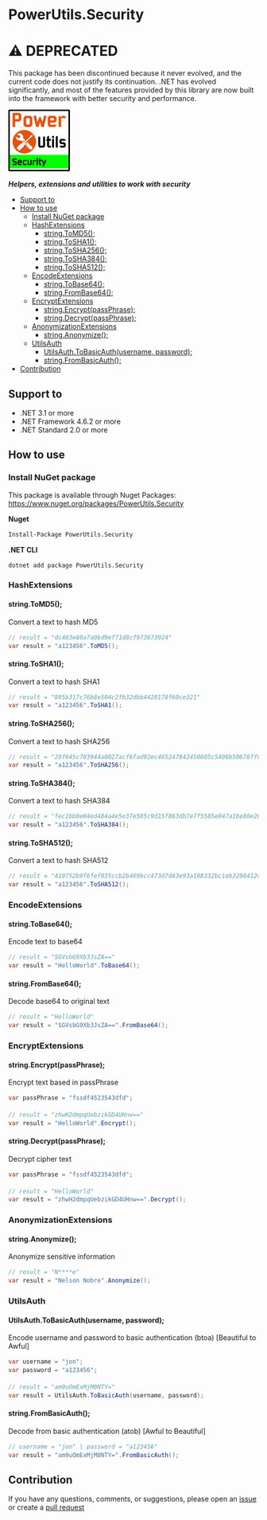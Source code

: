 # PowerUtils.Security

# :warning: DEPRECATED

This package has been discontinued because it never evolved, and the current code does not justify its continuation. .NET has evolved significantly, and most of the features provided by this library are now built into the framework with better security and performance.

![Logo](https://raw.githubusercontent.com/TechNobre/PowerUtils.Security/main/assets/logo/logo_128x128.png)

***Helpers, extensions and utilities to work with security***


- [Support to ](#support-to-)
- [How to use ](#how-to-use-)
  - [Install NuGet package ](#install-nuget-package-)
  - [HashExtensions ](#hashextensions-)
    - [string.ToMD5(); ](#stringtomd5-)
    - [string.ToSHA1(); ](#stringtosha1-)
    - [string.ToSHA256(); ](#stringtosha256-)
    - [string.ToSHA384(); ](#stringtosha384-)
    - [string.ToSHA512(); ](#stringtosha512-)
  - [EncodeExtensions ](#encodeextensions-)
    - [string.ToBase64(); ](#stringtobase64-)
    - [string.FromBase64(); ](#stringfrombase64-)
  - [EncryptExtensions ](#encryptextensions-)
    - [string.Encrypt(passPhrase); ](#stringencryptpassphrase-)
    - [string.Decrypt(passPhrase); ](#stringdecryptpassphrase-)
  - [AnonymizationExtensions ](#anonymizationextensions-)
    - [string.Anonymize(); ](#stringanonymize-)
  - [UtilsAuth ](#utilsauth-)
    - [UtilsAuth.ToBasicAuth(username, password); ](#utilsauthtobasicauthusername-password-)
    - [string.FromBasicAuth(); ](#stringfrombasicauth-)
- [Contribution](#contribution)



## Support to <a name="support-to"></a>
- .NET 3.1 or more
- .NET Framework 4.6.2 or more
- .NET Standard 2.0 or more



## How to use <a name="how-to-use"></a>

### Install NuGet package <a name="installation"></a>
This package is available through Nuget Packages: https://www.nuget.org/packages/PowerUtils.Security

**Nuget**
```bash
Install-Package PowerUtils.Security
```

**.NET CLI**
```
dotnet add package PowerUtils.Security
```



### HashExtensions <a name="HashExtensions"></a>

#### string.ToMD5(); <a name="string.ToMD5"></a>
Convert a text to hash MD5

```csharp
// result = "dc483e80a7a0bd9ef71d8cf973673924"
var result = "a123456".ToMD5();
```

#### string.ToSHA1(); <a name="string.ToSHA1"></a>
Convert a text to hash SHA1

```csharp
// result = "895b317c76b8e504c2fb32dbb4420178f60ce321"
var result = "a123456".ToSHA1();
```

#### string.ToSHA256(); <a name="string.ToSHA256"></a>
Convert a text to hash SHA256

```csharp
// result = "20f645c703944a0027acf6fad92ec465247842450605c5406b50676ff0dcd5ea"
var result = "a123456".ToSHA256();
```

#### string.ToSHA384(); <a name="string.ToSHA384"></a>
Convert a text to hash SHA384

```csharp
// result = "fec1bb0e04ed484a4e5e37e585c9d15f863db7e7f5585e047a1be80e269d50abb177e61c264f6c0443e4d8e26b235d8e"
var result = "a123456".ToSHA384();
```

#### string.ToSHA512(); <a name="string.ToSHA512"></a>
Convert a text to hash SHA512

```csharp
// result = "410752b9f6fef035ccb2b469bcc473d7d43e93a108332bc1eb3208412d599bb4478eea687c69f962d7670410b06deaeac77578452f7c2454f3100d017a802b7e"
var result = "a123456".ToSHA512();
```


### EncodeExtensions <a name="EncodeExtensions"></a>

#### string.ToBase64(); <a name="string.ToBase64"></a>
Encode text to base64

```csharp
// result = "SGVsbG9Xb3JsZA=="
var result = "HelloWorld".ToBase64();
```

#### string.FromBase64(); <a name="string.FromBase64"></a>
Decode base64 to original text

```csharp
// result = "HelloWorld"
var result = "SGVsbG9Xb3JsZA==".FromBase64();
```


### EncryptExtensions <a name="EncryptExtensions"></a>

#### string.Encrypt(passPhrase); <a name="string.Encrypt"></a>
Encrypt text based in passPhrase

```csharp
var passPhrase = "fssdf4523543dfd";

// result = "zhwH2dmpqUebzikGD4UHnw=="
var result = "HelloWorld".Encrypt();
```

#### string.Decrypt(passPhrase); <a name="string.Decrypt"></a>
Decrypt cipher text

```csharp
var passPhrase = "fssdf4523543dfd";

// result = "HelloWorld"
var result = "zhwH2dmpqUebzikGD4UHnw==".Decrypt();
```


### AnonymizationExtensions <a name="AnonymizationExtensions"></a>

#### string.Anonymize(); <a name="string.Anonymize"></a>
Anonymize sensitive information

```csharp
// result = "N****e"
var result = "Nelson Nobre".Anonymize();
```


### UtilsAuth <a name="UtilsAuth"></a>

#### UtilsAuth.ToBasicAuth(username, password); <a name="UtilsAuth.ToBasicAuth"></a>
Encode username and password to basic authentication (btoa) [Beautiful to Awful]

```csharp
var username = "jon";
var password = "a123456";

// result = "am9uOmExMjM0NTY="
var result = UtilsAuth.ToBasicAuth(username, password);
```

#### string.FromBasicAuth(); <a name="string.FromBasicAuth"></a>
Decode from basic authentication (atob) [Awful to Beautiful]

```csharp
// username = "jon" | password = "a123456"
var result = "am9uOmExMjM0NTY=".FromBasicAuth();
```



## Contribution<a name="contribution"></a>

If you have any questions, comments, or suggestions, please open an [issue](https://github.com/TechNobre/PowerUtils.Security/issues/new/choose) or create a [pull request](https://github.com/TechNobre/PowerUtils.Security/compare)
